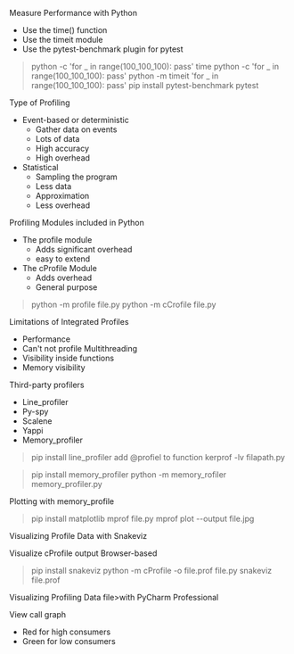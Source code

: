 Measure Performance with Python

+ Use the time() function
+ Use the timeit module
+ Use the pytest-benchmark plugin for pytest


> python -c 'for _ in range(100_100_100): pass'
> time python -c 'for _ in range(100_100_100): pass'
> python -m timeit  'for _ in range(100_100_100): pass'
> pip install pytest-benchmark
> pytest


Type of Profiling

+ Event-based or deterministic
  + Gather data on events
  + Lots of data
  + High accuracy
  + High overhead
+ Statistical
  + Sampling the program
  + Less data
  + Approximation
  + Less overhead


Profiling Modules included in Python

+ The profile module 
  + Adds significant overhead 
  + easy to extend
+ The cProfile Module
  + Adds overhead
  + General purpose

> python -m profile file.py
> python -m cCrofile file.py

Limitations of Integrated Profiles

+ Performance
+ Can't not profile Multithreading
+ Visibility inside functions 
+ Memory visibility


Third-party profilers

+ Line_profiler
+ Py-spy
+ Scalene
+ Yappi
+ Memory_profiler


> pip install line_profiler
> add @profiel to function
> kerprof -lv filapath.py

> pip install memory_profiler
> python -m memory_rofiler  memory_profiler.py

Plotting with memory_profile

> pip install matplotlib
> mprof file.py
> mprof plot --output file.jpg

Visualizing Profile Data with Snakeviz

Visualize cProfile output
Browser-based

> pip install snakeviz
> python -m cProfile -o file.prof file.py
> snakeviz file.prof

Visualizing Profiling Data file>with PyCharm Professional

View call graph
+ Red for high consumers
+ Green for low consumers

